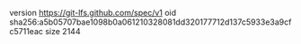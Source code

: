 version https://git-lfs.github.com/spec/v1
oid sha256:a5b05707bae1098b0a061210328081dd320177712d137c5933e3a9cfc5711eac
size 2144
